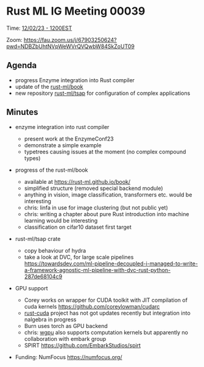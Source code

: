 # Rust ML IG Meeting 00039

Time: [12/02/23 - 1200EST](http://timesched.pocoo.org/?date=2023-02-12&tz=utc!,de:berlin,us:new-york-city:ny,us:austin:tx,us:seattle:wa,cn:beijing&range=1020,1140)

Zoom: https://fau.zoom.us/j/67903250624?pwd=NDBZbUhtNVpWeWVrQVQwbW84SkZoUT09

## Agenda

 - progress Enzyme integration into Rust compiler
 - update of the [rust-ml/book](https://github.com/rust-ml/book)
 - new repository [rust-ml/tsap](https://github.com/rust-ml/tsap) for configuration of complex applications

## Minutes

 - enzyme integration into rust compiler
     - present work at the EnzymeConf23
     - demonstrate a simple example
     - typetrees causing issues at the moment (no complex compound types)
     
 - progress of the rust-ml/book
     - available at https://rust-ml.github.io/book/
     - simplified structure (removed special backend module)
     - anything in vision, image classification, transformers etc. would be interesting
     - chris: linfa in use for image clustering (but not public yet)
     - chris: writing a chapter about pure Rust introduction into machine learning would be interesting
     - classification on cifar10 dataset first target
 - rust-ml/tsap crate
     - copy behaviour of hydra
     - take a look at DVC, for large scale pipelines https://towardsdev.com/ml-pipeline-decoupled-i-managed-to-write-a-framework-agnostic-ml-pipeline-with-dvc-rust-python-287de68104c9
 - GPU support
     - Corey works on wrapper for CUDA toolkit with JIT compilation of cuda kernels https://github.com/coreylowman/cudarc
     - [rust-cuda](https://github.com/Rust-GPU/Rust-CUDA) project has not got updates recently but integration into nalgebra in progress
     - Burn uses torch as GPU backend
     - chris: [wgpu](https://github.com/gfx-rs/wgpu) also supports computation kernels but apparently no collaboration with embark group
     - SPIRT https://github.com/EmbarkStudios/spirt
    
 - Funding: NumFocus https://numfocus.org/